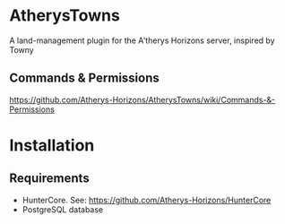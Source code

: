 # AtherysTowns
A land-management plugin for the A'therys Horizons server, inspired by Towny

## Commands & Permissions

https://github.com/Atherys-Horizons/AtherysTowns/wiki/Commands-&-Permissions

# Installation
## Requirements
* HunterCore. See: https://github.com/Atherys-Horizons/HunterCore
* PostgreSQL database
